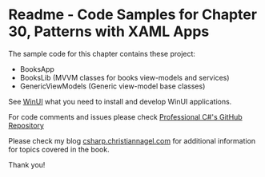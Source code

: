 # Readme - Code Samples for Chapter 30, Patterns with XAML Apps

The sample code for this chapter contains these project:

* BooksApp
* BooksLib (MVVM classes for books view-models and services)
* GenericViewModels (Generic view-model base classes)

See [WinUI](../../WinUI.md) what you need to install and develop WinUI applications.
 
For code comments and issues please check [Professional C#'s GitHub Repository](https://github.com/ProfessionalCSharp/ProfessionalCSharp7)

Please check my blog [csharp.christiannagel.com](https://csharp.christiannagel.com "csharp.christiannagel.com") for additional information for topics covered in the book.

Thank you!